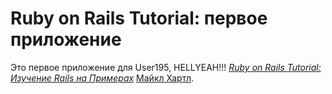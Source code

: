 # Ruby on Rails Tutorial: первое приложение

Это первое приложение для User195, HELLYEAH!!!
[*Ruby on Rails Tutorial: Изучение Rails на Примерах*](http://railstutorial.org/)
[Майкл Хартл](http://michaelhartl.com/).